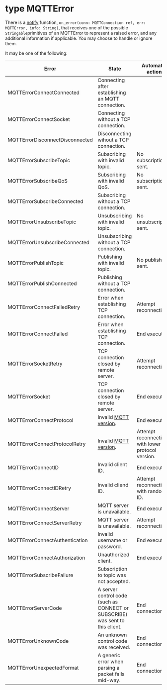 # type MQTTError

There is a
[notify](//classes/interface-mqttconnectionnotify.md)
function,
`on_error(conn: MQTTConnection ref, err: MQTTError, info: String)`,
that receives one of the possible `Stringable`primitives of an MQTTError to
represent a raised error, and any additional information if applicable.
You may choose to handle or ignore them.

It may be one of the following:

Error | State | Automatic action | Information
--- | --- | --- | ---
MQTTErrorConnectConnected | Connecting after establishing an MQTT connection. | |
MQTTErrorConnectSocket | Connecting without a TCP connection. | |
MQTTErrorDisconnectDisconnected | Disconnecting wihout a TCP connection. | |
MQTTErrorSubscribeTopic | Subscribing with invalid topic. | No subscription sent. |
MQTTErrorSubscribeQoS | Subscribing with invalid QoS. | No subscription sent. |
MQTTErrorSubscribeConnected | Subscribing without a TCP connection. | |
MQTTErrorUnsubscribeTopic | Unsubscribing with invalid topic. | No unsubscription sent. |
MQTTErrorUnsubscribeConnected | Unsubscribing without a TCP connection. | |
MQTTErrorPublishTopic | Publishing with invalid topic. | No publish sent. |
MQTTErrorPublishConnected | Publishing without a TCP connection. | | |
MQTTErrorConnectFailedRetry | Error when establishing TCP connection. | Attempt reconnection. |
MQTTErrorConnectFailed | Error when establishing TCP connection. | End execution. |
MQTTErrorSocketRetry | TCP connection closed by remote server. | Attempt reconnection. |
MQTTErrorSocket | TCP connection closed by remote server. | End execution. |
MQTTErrorConnectProtocol | Invalid [MQTT version](//classes/type-mqttversion.md). | End execution. |
MQTTErrorConnectProtocolRetry | Invalid [MQTT version](//classes/type-mqttversion.md). | Attempt reconnection with lower protocol version. |
MQTTErrorConnectID | Invalid client ID. | End execution. |
MQTTErrorConnectIDRetry | Invalid cliend ID. | Attempt reconnection with random ID. |
MQTTErrorConnectServer | MQTT server is unavailable. | End execution. |
MQTTErrorConnectServerRetry | MQTT server is unavailable. | Attempt reconnection. |
MQTTErrorConnectAuthentication | Invalid username or password. | End execution. |
MQTTErrorConnectAuthorization | Unauthorized client. | End execution. |
MQTTErrorSubscribeFailure | Subscription to topic was not accepted. | | The subscription topic.
MQTTErrorServerCode | A server control code (such as CONNECT or SUBSCRIBE) was sent to this client. | End connection. | The control code as text.
MQTTErrorUnknownCode | An unknown control code was received. | End connection. | The control code byte in hexadecimal.
MQTTErrorUnexpectedFormat | A generic error when parsing a packet fails mid-way. | End connection. |
